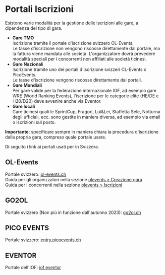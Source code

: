 # Portali Iscrizioni
Esistono varie modalità per la gestione delle iscrizioni alle gare, a dipendenza del tipo di gara. 

- **Gare TMO**  
Iscrizione tramite il portale d'iscrizione svizzero OL-Events.  
Le tasse d'iscrizione non vengono riscosse direttamente dal portale, ma la fattura viene mandata alle società. L'organizzatore dovrà prevedere modalità speciali per i concorrenti non affiliati alle società ticinesi.
- **Gare Nazionali**  
Iscrizione tramite uno dei portali d'iscrizione svizzeri OL-Events o PicoEvents.  
Le tasse d'iscrizione vengono riscosse direttamente dai portali.
- **Gare Mondiali**  
Per gare valide per la federazione internazionale IOF, ad esempio gare WRE (World Ranking Events), l'iscrizione per le categorie elite (HE/DE e H20/D20) deve avvenire anche via Eventor.
- **Gare locali**  
Gare ticinesi quali le SprintCup, Fragori, Lui&Lei, Staffetta Sele, Notturna degli ufficiali, ecc. sono gestite in maniera diversa, ad esempio via email o iscrizioni sul posto. 


**Importante**: specificare sempre in maniera chiara la procedura d'iscrizione della propria gara, compreso quale portale usare.

Di seguito i link ai portali usati per in Svizzera.
## OL-Events

Portale svizzero: [ol-events.ch](https://portal.ol-events.ch/it)  
Guida per gli organizzatori nella sezione [olevents > Creazione gara](olevents/organizzatori)  
Guida per i concorrenti nella sezione [olevents > Iscrizioni](olevents/concorrenti.md)

## GO2OL

Portale svizzero (Non più in funzione dall'autunno 2023): [go2ol.ch](https://go2ol.ch/)  

## PICO EVENTS

Portale svizzero: [entry.picoevents.ch](https://entry.picoevents.ch/index_it.php)  


## EVENTOR

Portale dell'IOF: [iof eventor](https://eventor.orienteering.org/Events)  

